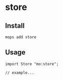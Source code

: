 # store

## Install
```
mops add store
```

## Usage
```motoko
import Store "mo:store";

// example...
```